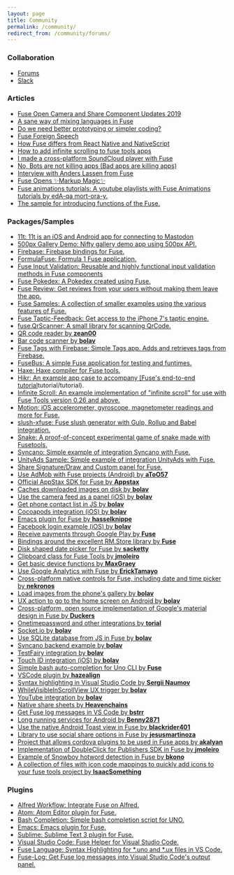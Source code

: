 ```yaml
---
layout: page
title: Community
permalink: /community/
redirect_from: /community/forums/
---
```


<a name="collaboration"></a>
### Collaboration

- <a href="https://forums.fusetools.com" target="_blank">Forums</a>
- <a href="https://slackcommunity.fusetools.com" target="_blank">Slack</a>



<a name="articles"></a>
### Articles
- <a href="https://medium.com/@andrewq/hello-world-eaa996c594b7" target="_blank">Fuse Open Camera and Share Component Updates 2019<a/>
- <a href="https://medium.com/@fusetools/a-sane-way-of-mixing-languages-in-fuse-660b351c2f96" target="_blank">A sane way of mixing languages in Fuse<a/>
- <a href="https://blog.prototypr.io/do-we-need-better-prototyping-or-simpler-coding-269109426313#.7c7y1vgx7" target="_blank">Do we need better prototyping or simpler coding?<a/>
- <a href="https://medium.com/@fusetools/fuse-foreign-speech-c4d888b505ec" target="_blank">Fuse Foreign Speech<a/>
- <a href="https://medium.com/@fusetools/how-fuse-differs-from-react-native-and-nativescript-525344f02aaf#.pa1n8uh5l" target="_blank">How Fuse differs from React Native and NativeScript<a/>
- <a href="https://www.creativitykills.co/how-to-add-infinite-scrolling-to-fuse-app/" target="_blank">How to add infinite scrolling to fuse tools apps<a/>
- <a href="https://medium.com/@fusetools/i-made-a-cross-platform-soundcloud-player-with-fuse-9fb1e62b7db1#.5lhmtwovz" target="_blank">I made a cross-platform SoundCloud player with Fuse<a/>
- <a href="https://blog.prototypr.io/bots-wont-replace-apps-c88ff164990c#.2sp9vfqtv" target="_blank">No, Bots are not killing apps (Bad apps are killing apps)<a/>
- <a href="http://abduzeedo.com/interview-anders-lassen-fuse" target="_blank">Interview with Anders Lassen from Fuse<a/>
- <a href="https://blog.prototypr.io/fuse-opens-markup-magic-9b3107b9549e" target="_blank">Fuse Opens ✨Markup Magic✨<a/>
- <a href="https://www.youtube.com/playlist?list=PLVBW3QM3BcGPoB3F1INAbkCz-HtrTZ7Xl" target="_blank">Fuse animations tutorials: A youtube playlists with Fuse Animations tutorials by edA-qa mort-ora-y.</a>
- <a href="https://github.com/englekk/TourDeFuse" target="_blank">The sample for introducing functions of the Fuse.</a>


<a name="packages"></a>
### Packages/Samples
- <a href="https://github.com/jeroensmeets/mastodon-app" target="_blank"> 11t: 11t is an iOS and Android app for connecting to Mastodon</a>
- <a href="https://github.com/jveres/D500px" target="_blank"> 500px Gallery Demo: Nifty gallery demo app using 500px API.</a>
- <a href="https://github.com/fuse-compound/Fuse.Firebase" target="_blank"> Firebase: Firebase bindings for Fuse.</a>
- <a href="https://github.com/sanderdan/FormulaFuse" target="_blank"> FormulaFuse: Formula 1 Fuse application.</a>
- <a href="https://github.com/mokko-labs/fuse-input-validation" target="_blank"> Fuse Input Validation: Reusable and highly functional input validation methods in Fuse components </a>
- <a href="https://github.com/franzsilva/FusePokeDex" target="_blank"> Fuse Pokedex: A Pokedex created using Fuse.</a>
- <a href="https://github.com/LuisRodriguezLD/Fuse-RequestReview" target="_blank"> Fuse Review: Get reviews from your users without making them leave the app.</a>
- <a href="https://github.com/fusetools/fuse-samples" target="_blank"> Fuse Samples: A collection of smaller examples using the various features of Fuse. </a>
- <a href="https://github.com/LuisRodriguezLD/Fuse-TapticFeedback" target="_blank"> Fuse Taptic-Feedback: Get access to the iPhone 7's taptic engine.</a>
- <a href="https://github.com/glenfordwilliams/fuse.QrScanner" target="_blank"> fuse.QrScanner: A small library for scanning QrCode.</a>
- <a href="https://github.com/zean00/fuse-qreader">QR code reader  by <strong>zean00</strong></a>
- <a href="https://github.com/bolav/fuse-barcodescanner">Bar code scanner by <strong>bolav</strong></a>
- <a href="https://github.com/LuisRodriguezLD/Fuse-Tags-with-Firebase" target="_blank"> Fuse Tags with Firebase: Simple Tags app. Adds and retrieves tags from Firebase.</a>
- <a href="http://tmn.github.io/FuseBus/" target="_blank"> FuseBus: A simple Fuse application for testing and funtimes.</a>
- <a href="https://github.com/elsassph/fusetools-haxe" target="_blank"> Haxe: Haxe compiler for Fuse tools.</a>
- <a href="https://github.com/fusetools/hikrdocs/" target="_blank"> Hikr: An example app case to accompany [Fuse's end-to-end tutorial</a>tutorial/tutorial).
- <a href="https://bitbucket.org/uzeidurs/fuse-infinite-scroll " target="_blank"> Infinite Scroll: An example implementation of "infinite scroll" for use with Fuse Tools version 0.26 and above.</a>
- <a href="https://github.com/AlexGustafsson/fuse-motion" target="_blank"> Motion: iOS accelerometer, gyroscope, magnetometer readings and more for Fuse.</a>
- <a href="https://www.npmjs.com/package/slush-xfuse" target="_blank"> slush-xfuse: Fuse slush generator with Gulp, Rollup and Babel integration.</a>
- <a href="https://bitbucket.org/uzeidurs/fuse-snake/" target="_blank"> Snake: A proof-of-concept experimental game of snake made with Fusetools.</a>
- <a href="https://github.com/Syncano/syncano-fuse-example" target="_blank"> Syncano: Simple example of integration Syncano with Fuse.</a>
- <a href="https://github.com/englekk/Fusetools_UnityAdsSample" target="_blank"> UnityAds Sample: Simple example of integration UnityAds with Fuse.</a>
- <a href="https://github.com/ckarmy/fuse-signature-savePanel" target="_blank"> Share Signature/Draw and Custom panel for Fuse. </a>
- <a href="https://github.com/aToO57/AdMob">Use AdMob with Fuse projects (Android) by <strong>aToO57</strong></a>
- <a href="https://github.com/Appstax/appstax-fuse">Official AppStax SDK for Fuse by <strong>Appstax</strong></a>
- <a href="https://github.com/bolav/fuse-cachingimagesource">Caches downloaded images on disk by <strong>bolav</strong></a>
- <a href="https://github.com/bolav/fuse-camerapanel">Use the camera feed as a panel (iOS) by <strong>bolav</strong></a>
- <a href="https://github.com/bolav/fuse-contacts">Get phone contact list in JS by <strong>bolav</strong></a>
- <a href="https://github.com/bolav/fuse-cocoapods">Cocoapods integration (iOS) by <strong>bolav</strong></a>
- <a href="https://github.com/kristianhasselknippe/fuse-mode">Emacs plugin for Fuse by <strong>hasselknippe</strong></a>
- <a href="https://github.com/bolav/fuse-facebook-login">Facebook login example (iOS) by <strong>bolav</strong></a>
- <a href="https://github.com/fusetools/Fuse.Billing.Android">Receive payments through Google Play by <strong>Fuse</strong></a>
- <a href="https://github.com/fusetools/Fuse.RMStore">Bindings around the excellent RM.Store library by <strong>Fuse</strong></a>
- <a href="https://github.com/sacketty/fuse-customdatepicker">Disk shaped date picker for Fuse by <strong>sacketty</strong></a>
- <a href="https://github.com/jmoleiro/fuse-clipboard">Clipboard class for Fuse Tools by <strong>jmoleiro</strong></a>
- <a href="https://github.com/MaxGraey/fuse-device">Get basic device functions by <strong>MaxGraey</strong></a>
- <a href="https://github.com/ErickTamayo/fuse-google-analytics">Use Google Analytics with Fuse by <strong>ErickTamayo</strong></a>
- <a href="https://github.com/nekronos/FuseNativeControls">Cross-platform native controls for Fuse, including date and time picker by <strong>nekronos</strong></a>
- <a href="https://github.com/bolav/fuse-gallery">Load images from the phone&#39;s gallery by <strong>bolav</strong></a>
- <a href="https://github.com/bolav/fuse-homescreen">UX action to go to the home screen on Android by <strong>bolav</strong></a>
- <a href="https://github.com/Duckers/Fuse.MaterialDesign">Cross-platform, open source implementation of Google&#39;s material design in Fuse by <strong>Duckers</strong></a>
- <a href="https://github.com/torial/fuse-community">Onetimepassword and other integrations by <strong>torial</strong></a>
- <a href="https://github.com/bolav/fuse-example-using-socketio">Socket.io by <strong>bolav</strong></a>
- <a href="https://github.com/bolav/fuse-sqlite">Use SQLite database from JS in Fuse by <strong>bolav</strong></a>
- <a href="https://github.com/bolav/fuse-example-using-syncano">Syncano backend example by <strong>bolav</strong></a>
- <a href="https://github.com/bolav/fuse-testfairy">TestFairy integration by <strong>bolav</strong></a>
- <a href="https://github.com/bolav/fuse-touchid">Touch ID integration (iOS) by <strong>bolav</strong></a>
- <a href="https://github.com/fusetools/UnoBashCompletion">Simple bash auto-completion for Uno CLI by <strong>Fuse</strong></a>
- <a href="https://github.com/Hazealign/vscode-fuse">VSCode plugin by <strong>hazealign</strong></a>
- <a href="https://marketplace.visualstudio.com/items?itemName=naumovs.vscode-fuse-syntax">Syntax highlighting in Visual Studio Code by <strong>Sergii Naumov</strong></a>
- <a href="https://github.com/bolav/fuse-whilevisibleinscrollview">WhileVisibleInScrollView UX trigger by <strong>bolav</strong></a>
- <a href="https://github.com/bolav/fuse-youtube">YouTube integration by <strong>bolav</strong></a>
- <a href="https://github.com/heavenchains/FuseShareSheet">Native share sheets by <strong>Heavenchains</strong></a>
- <a href="https://github.com/bstrr/vscode-fuse-log">Get Fuse log messages in VS Code by <strong>bstrr</strong></a>
- <a href="https://github.com/benny2871/fuse-backgroundservice">Long running services for Android by <strong>Benny2871</strong></a>
- <a href="https://github.com/blackrider401/Fuse_Android_Toast">Use the native Android Toast view in Fuse by <strong>blackrider401</strong></a>
- <a href="https://github.com/jesusmartinoza/Fuse.SocialShare">Library to use social share options in Fuse by <strong>jesusmartinoza</strong></a>
- <a href="https://github.com/akalyan/fuse-cordova-bridge">Project that allows cordova plugins to be used in Fuse apps by <strong>akalyan</strong></a>
- <a href="https://github.com/jmoleiro/fuse-dfp">Implementation of DoubleClick for Publishers SDK in Fuse by <strong>jmoleiro</strong></a>
- <a href="https://github.com/bkono/listenup">Example of Snowboy hotword detection in Fuse by <strong>bkono</strong></a>
- <a href="https://github.com/IsaacSomething/fuse-tools-icon-sets">A collection of files with icon code mappings to quickly add icons to your fuse tools project by <strong>IsaacSomething</strong></a>

<a name="plugins"></a>
### Plugins
- <a href="https://github.com/Hazealign/fuse-alfred-workflow" target="_blank">Alfred Workflow: Integrate Fuse on Alfred.</a>
- <a href="https://github.com/fusetools/Fuse.AtomPlugin" target="_blank">Atom: Atom Editor plugin for Fuse.</a>
- <a href="https://github.com/fusetools/UnoBashCompletion" target="_blank">Bash Completion: Simple bash completion script for UNO.</a>
- <a href="https://github.com/kristianhasselknippe/fuse-mode" target="_blank">Emacs: Emacs plugin for Fuse.</a>
- <a href="https://github.com/fusetools/Fuse.SublimePlugin" target="_blank">Sublime: Sublime Text 3 plugin for Fuse.</a>
- <a href="https://github.com/Hazealign/vscode-fuse" target="_blank">Visual Studio Code: Fuse Helper for Visual Studio Code.</a>
- <a href="https://marketplace.visualstudio.com/items?itemName=naumovs.vscode-fuse-syntax" target="_blank">Fuse Language: Syntax Highlighting for *.uno and *.ux files in VS Code.</a>
- <a href="https://github.com/bstrr/vscode-fuse-log" target="_blank">Fuse-Log: Get Fuse log messages into Visual Studio Code's output panel.</a>

